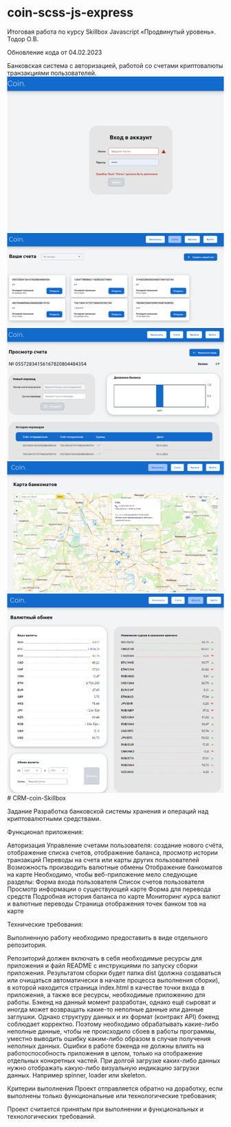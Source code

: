 # coin-scss-js-express
Итоговая работа по курсу Skillbox Javascript «Продвинутый уровень». Тодор О.В.

Обновление кода от 04.02.2023

Банковская система с авторизацией, работой со счетами криптовалюты транзакциями пользователей.
![Login preview](./preview/login.png)
![Accounts preview](./preview/accounts.png)
![Account preview](./preview/account.png)
![Banks preview](./preview/banks.png)
![Currency preview](./preview/currency.png)# CRM-coin-Skillbox

Задание 
Разработка банковской системы хранения и операций над криптовалютными средствами. 

 

Функционал приложения:

Авторизация 
Управление счетами пользователя: создание нового счёта, отображение списка  счетов, отображение баланса, просмотр истории транзакций 
Переводы на счета или карты других пользователей 
Возможность производить валютные обмены 
Отображение банкоматов на карте 
Необходимо, чтобы веб-приложение мело следующие разделы: Форма входа пользователя 
Список счетов пользователя 
Просмотр информации о существующей карте 
Форма для перевода средств 
Подробная история баланса по карте 
Мониторинг курса валют и валютные переводы 
Страница отображения точек банком тов на карте
 

Технические требования:

Выполненную работу необходимо предоставить в виде отдельного репозитория.

Репозиторий должен включать в себя необходимые ресурсы для приложения и файл README с инструкциями по запуску сборки приложения. Результатом сборки будет папка dist (должна создаваться или очищаться автоматически в начале процесса выполнения сборки), в которой находится страница index.html в качестве точки входа в приложения, а также все ресурсы, необходимые приложению для работы. Бэкенд на данный момент разработан, однако ещё сыроват и иногда может возвращать какие-то неполные данные или данные заглушки. Однако структуру данных и их формат (контракт API) бэкенд соблюдает корректно. Поэтому необходимо обрабатывать какие-либо неполные данные, чтобы не происходило сбоев в работы программы, уместно выводить ошибку каким-либо образом в случае получения неполных данных. Ошибки в работе бэкенда не должны влиять на работоспособность приложения в целом, только на отображение отдельных конкретных частей. При долгой загрузке каких-либо данных нужно отображать какую-либо визуальную индикацию загрузки данных. Например spinner, loader или skeleton.



Критерии выполнения 
Проект отправляется обратно на доработку, если выполнены только функциональные или технологические требования; 

Проект считается принятым при выполнении и функциональных и технологических требований.

